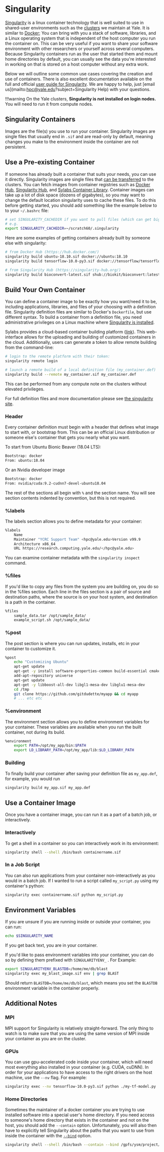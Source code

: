 # Singularity

[Singularity](http://journals.plos.org/plosone/article?id=10.1371/journal.pone.0177459) is a linux container technology that is well suited to use in shared-user environments such as the [clusters](/clusters-at-yale/clusters) we maintain at Yale. It is similar to [Docker](https://docs.docker.com/); You can bring with you a stack of software, libraries, and a Linux operating system that is independent of the host computer you run the container on. This can be very useful if you want to share your software environment with other researchers or yourself across several computers. Because Singularity containers run as the user that started them and mount home directories by default, you can usually see the data you're interested in working on that is stored on a host computer without any extra work.

Below we will outline some common use cases covering the creation and use of containers. There is also excellent documentation available on the full and official [user guide for Singularity](https://sylabs.io/guides/3.4/user-guide). We are happy to help, just [email us](mailto:hpc@yale.edu?subject=Singularity Help) with your questions.

!!!warning
    On the Yale clusters, **Singularity is not installed on login nodes.** You will need to run it from compute nodes.

## Singularity Containers

Images are the file(s) you use to run your container. Singularity images are single files that usually end in `.sif` and are read-only by default, meaning changes you make to the environment inside the container are not persistent.

## Use a Pre-existing Container

If someone has already built a container that suits your needs, you can use it directly. Singularity images are single files that [can be transferred](docs/clusters-at-yale/data/transfer) to the clusters. You can fetch images from container registries such as [Docker Hub](https://hub.docker.com/explore/), [Singularity Hub](https://singularityhub.github.io/containers/registry/singularity-hub-registry/), and [Sylabs Container Library](https://cloud.sylabs.io/library). Container images can take up a lot of disk space (dozens of gigabytes), so you may want to change the default location singularity uses to cache these files. To do this before getting started, you should add something like the example below to to your `~/.bashrc` file:

``` bash
# set SINGULARITY_CACHEDIR if you want to pull files (which can get big) somewhere other than $HOME/.singularity
# e.g.
export SINGULARITY_CACHEDIR=~/scratch60/.singularity
```

Here are some examples of getting containers already built by someone else with singularity:

``` bash
# from Docker Hub (https://hub.docker.com/)
singularity build ubuntu-18.10.sif docker://ubuntu:18.10
singularity build tensorflow-10.0-py3.sif docker://tensorflow/tensorflow:1.10.0-py3

# from Singularity Hub (https://singularity-hub.org/)
singularity build bioconvert-latest.sif shub://biokit/bioconvert:latest
```

## Build Your Own Container

You can define a container image to be exactly how you want/need it to be, including applications, libraries, and files of your choosing with a definition file.
Singularity definition files are similar to Docker's `Dockerfile`, but use different syntax.
To build a container from a definition file, you need administrative privileges on a Linux machine where [Singularity is installed](https://sylabs.io/guides/3.5/user-guide/installation.html).

Sylabs provides a cloud-based container building platform ([link](https://cloud.sylabs.io/builder)).
This web-interface allows for the uploading and building of customized containers in the cloud.
Additionally, users can generate a token to allow remote building from the command-line:

```bash
# login to the remote platform with their token:
singularity remote login

# launch a remote build of a local definition file (my_container.def)
singularity build --remote my_container.sif my_container.def

```
This can be performed from any compute note on the clusters without elevated privileges.


For full definition files and more documentation please see [the singularity site](https://sylabs.io/guides/3.4/user-guide/definition_files.html).


### Header

Every container definition must begin with a header that defines what image to start with, or bootstrap from. This can be an official Linux distribution or someone else's container that gets you nearly what you want.

To start from Ubuntu Bionic Beaver (18.04 LTS):

``` bash
Bootstrap: docker
From: ubuntu:18.04
```

Or an Nvidia developer image

``` bash
Bootstrap: docker
From: nvidia/cuda:9.2-cudnn7-devel-ubuntu18.04
```

The rest of the sections all begin with `%` and the section name. You will see section contents indented by convention, but this is not required.

### %labels

The labels section allows you to define metadata for your container:

``` bash
%labels
    Name
    Maintainer "YCRC Support Team" <hpc@yale.edu>Version v99.9
    Architecture x86_64
    URL https://research.computing.yale.edu/</hpc@yale.edu>
```

You can examine container metadata with the `singularity inspect` command.

### %files

If you'd like to copy any files from the system you are building on, you do so in the %files section. Each line in the files section is a pair of source and destination paths, where the source is on your host system, and destination is a path in the container.

``` bash
%files
    sample_data.tar /opt/sample_data/
    example_script.sh /opt/sample_data/
```

### %post

The post section is where you can run updates, installs, etc in your container to customize it.

``` bash
%post
    echo "Customizing Ubuntu"
    apt-get update
    apt-get -y install software-properties-common build-essential cmake
    add-apt-repository universe
    apt-get update
    apt-get -y libboost-all-dev libgl1-mesa-dev libglu1-mesa-dev
    cd /tmp
    git clone https://github.com/gitdudette/myapp && cd myapp
    # ... etc etc
```

### %environment

The environment section allows you to define environment variables for your container. These variables are available when you run the built container, not during its build.

``` bash
%environment
    export PATH=/opt/my_app/bin:$PATH
    export LD_LIBRARY_PATH=/opt/my_app/lib:$LD_LIBRARY_PATH
```

### Building

To finally build your container after saving your definition file as `my_app.def`, for example, you would run

``` bash
singularity build my_app.sif my_app.def
```

## Use a Container Image

Once you have a container image, you can run it as a part of a batch job, or interactively.

### Interactively

To get a shell in a container so you can interactively work in its environment:

``` bash
singularity shell --shell /bin/bash containername.sif
```

### In a Job Script

You can also run applications from your container non-interactively as you would in a batch job. If I wanted to run a script called `my_script.py` using my container's python:

``` bash
singularity exec containername.sif python my_script.py
```

## Environment Variables

If you are unsure if you are running inside or outside your container, you can run:

``` bash
echo $SINGULARITY_NAME
```

If you get back text, you are in your container.

If you'd like to pass environment variables into your container, you can do so by defining them prefixed with `SINGULARITYENV_` . For Example:

``` bash
export SINGULARITYENV_BLASTDB=/home/me/db/blast
singularity exec my_blast_image.sif env | grep BLAST
```

Should return `BLASTDB=/home/me/db/blast`, which means you set the `BLASTDB` environment variable in the container properly.

## Additional Notes

### MPI

MPI support for Singularity is relatively straight-forward. The only thing to watch is to make sure that you are using the same version of MPI inside your container as you are on the cluster.

### GPUs

You can use gpu-accelerated code inside your container, which will need most everything also installed in your container (e.g. CUDA, cuDNN). In order for your applications to have access to the right drivers on the host machine, use the `--nv` flag. For example:

``` bash
singularity exec --nv tensorflow-10.0-py3.sif python ./my-tf-model.py
```

### Home Directories

Sometimes the maintainer of a docker container you are trying to use installed software into a special user's home directory. If you need access to someone's home directory that exists in the container and not on the host, you should add the `--contain` option. Unfortunately, you will also then have to explicitly tell Singularity about the paths that you want to use from inside the container with the [`--bind`](https://sylabs.io/guides/3.4/user-guide/bind_paths_and_mounts.html) option.

``` bash
singularity shell --shell /bin/bash --contain --bind /gpfs/ysm/project/be59:/home/be59/project bioconvert-latest.sif
```
